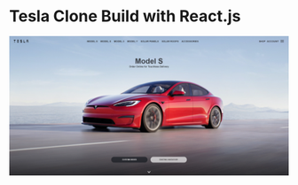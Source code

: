 # Tesla Clone Build with React.js
  
<img src="public/images/tesla-home.png" title="Tesla-home"> 
 
